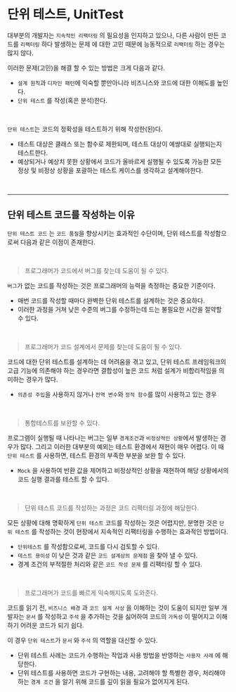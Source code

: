 # 단위 테스트, UnitTest

대부분의 개발자는 `지속적인 리팩터링` 의 필요성을 인지하고 있으나, 다른 사람이 만든 코드를 `리팩터링` 하다 발생하는 문제 에 대한 고민 때문에 능동적으로 `리팩터링` 하는 경우는 많지 않다.

이러한 문제(고민)을 해결 할 수 있는 방법은 크게 다음과 같다.

- `설계 원칙`과 `디자인 패턴`에 익숙할 뿐만아니라 비즈니스와 코드에 대한 이해도를 높인다.
- `단위 테스트` 를 작성(혹은 분석)한다.

<br>

`단위 테스트`는 코드의 정확성을 테스트하기 위해 작성한(된)다. 

- 테스트 대상은 클래스 또는 함수로 제한되며, 테스트 대상이 예쌍대로 실행되는지 테스트한다.
- 예상되거나 예상치 못한 상황에서 코드가 올바르게 실행될 수 있도록 가능한 모든 정상 및 비정상 상황을 포괄하는 테스트 케이스를 생각하고 설계해야한다.

<br><hr>

## 단위 테스트 코드를 작성하는 이유

`단위 테스트 코드` 는 `코드 품질`을 향상시키는 효과적인 수단이며, 단위 테스트를 작성함으로써 다음과 같은 이점이 존재한다.

<br>

> 프로그래머가 코드에서 버그를 찾는데 도움이 될 수 있다.

`버그`가 없는 코드를 작성하는 것은 프로그래머의 능력을 측정하는 중요한 기준이다.

- 매번 코드를 작성할 때마다 완벽한 단위 테스트를 설계하는 것은 중요하다.
- 이러한 과정을 거쳐 낮은 수준의 버그를 수정하는데 드는 불필요한 시간을 절약할 수 있다.

<br>

> 프로그래머가 코드 설계에서 문제를 찾는데 도움이 될 수 있다.

코드에 대한 단위 테스트를 설계하는 데 어려움을 겪고 있고, 단위 테스트 프레임워크의 고급 기능에 의존해야 하는 경우라면 결합성이 높은 코드 처럼 설계가 비합리적임을 의미하는 경우가 많다.

- `의존성 주입`을 사용하지 않거나 `전역 변수`와 `정적 함수`를 많이 사용하고 있는 경우 

<br>

> 통합테스트를 보완할 수 있다.

프로그램이 실행될 때 나타나는 버그는 일부 `경계조건`과 `비정상적인 상황`에서 발생하는 경우가 많다. 그리고 이러한 대부분의 예외는 테스트 환경에서 재현이 매우 어렵다. 이 때 `단위 테스트` 를 사용하면, 테스트 환경의 부족한 부분을 보완 할 수 있다.

- `Mock` 을 사용하여 반환 값을 제어하고 비정상적인 상황을 재현하여 해당 상황에서의 코드 실행 결과를 테스트 할 수 있다.

<br>

> 단위 테스트 코드를 작성하는 과정은 코드 리팩터링 과정에 해당한다.

모든 상황에 대해 명확하게 `단위 테스트` 코드를 작성하는 것은 어렵지만, 분명한 것은 `단위 테스트` 를 작성하는 것이 현장에서 지속적인 리팩터링을 수행하는 효과적인 방법이다.

- `단위테스트` 를 작성함으로써, 코드를 다시 검토할 수 있다.
- `테스트 용이성` 이 낮은 것과 같은 `코드 설계상의 문제점` 을 찾아 낼 수 있다.
- 경계 조건의 부적절한 처리와 같은 `코드 작성 문제` 를 리팩터링 할 수 있다.

<br>

> 프로그래머가 코드를 빠르게 익숙해지도록 도와준다.

코드를 읽기 전, `비즈니스 배경` 과 `코드 설계 사상` 을 이해하는 것이 도움이 되지만 일부 개발자는 `문서` 를 작성하고 `주석` 을 추가하는 것을 싫어하여 코드의 `가독성` 이 떨어지고 이해하기 어려운 코드가 되기 쉽다.

이 경우 `단위 테스트`가 `문서` 와 `주석` 의 역할을 대신할 수 있다.

- 단위 테스트 사례는 코드가 수행하는 작업과 사용 방법을 반영하는 `사용자 사례` 에 해당한다.
- 단위 테스트를 사용하면 코드가 구현하는 내용, 고려해야 할 특별한 경우, 처리해야 하는 `경계 조건` 을 알기 위해 코드를 깊이 읽을 필요가 없어지게 된다.
